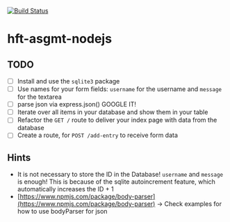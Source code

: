 [![Build Status](https://travis-ci.org/hft-stuttgart-ipr/hft-asgmt-nodejs-USERNAME.svg?branch=master)](https://travis-ci.org/hft-stuttgart-ipr/hft-asgmt-nodejs-USERNAME)

# hft-asgmt-nodejs

## TODO

- [ ] Install and use the `sqlite3` package
- [ ] Use names for your form fields: `username` for the username and `message` for the textarea
- [ ] parse json via express.json() GOOGLE IT!
- [ ] Iterate over all items in your database and show them in your table
- [ ] Refactor the `GET /` route to deliver your index page with data from the database
- [ ] Create a route, for `POST /add-entry` to receive form data

## Hints

- It is not necessary to store the ID in the Database! `username` and `message` is enough! This is because of the sqlite autoincrement feature, which automatically increases the ID + 1
- [https://www.npmjs.com/package/body-parser](https://www.npmjs.com/package/body-parser) -> Check examples for how to use bodyParser for json
